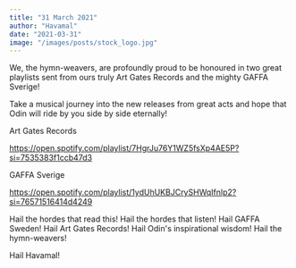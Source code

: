 ```yaml
---
title: "31 March 2021"
author: "Havamal"
date: "2021-03-31"
image: "/images/posts/stock_logo.jpg"
---
```


We, the hymn-weavers, are profoundly proud to be honoured in two great playlists sent from ours truly Art Gates Records and the mighty GAFFA Sverige!

Take a musical journey into the new releases from great acts and hope that Odin will ride by you side by side eternally!

Art Gates Records

<https://open.spotify.com/playlist/7HgrJu76Y1WZ5fsXp4AE5P?si=7535383f1ccb47d3>

GAFFA Sverige

<https://open.spotify.com/playlist/1ydUhUKBJCrySHWqIfnlp2?si=76571516414d4249>

Hail the hordes that read this! Hail the hordes that listen! Hail GAFFA Sweden! Hail Art Gates Records! Hail Odin's inspirational wisdom! Hail the hymn-weavers!

Hail Havamal!